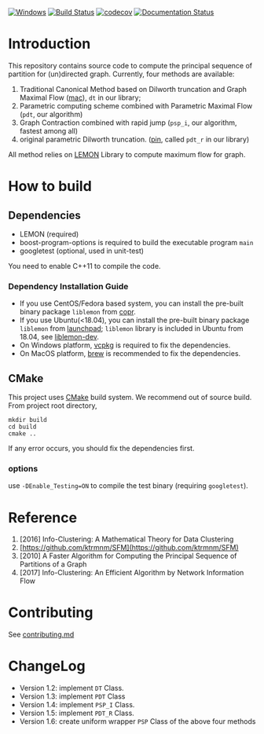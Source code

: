 [![Windows](https://ci.appveyor.com/api/projects/status/github/zhaofeng-shu33/principal_sequence_of_partition?branch=master&svg=true)](https://ci.appveyor.com/project/zhaofeng-shu33/principal-sequence-of-partition)
[![Build Status](https://api.travis-ci.com/zhaofeng-shu33/principal_sequence_of_partition.svg?branch=master)](https://travis-ci.com/zhaofeng-shu33/principal_sequence_of_partition/)
[![codecov](https://codecov.io/gh/zhaofeng-shu33/principal_sequence_of_partition/branch/master/graph/badge.svg)](https://codecov.io/gh/zhaofeng-shu33/principal_sequence_of_partition)
[![Documentation Status](https://readthedocs.org/projects/principal-sequence-of-partition/badge/?version=latest)](https://principal-sequence-of-partition.readthedocs.io/en/latest/?badge=latest)

# Introduction
This repository contains source code to compute the principal sequence of partition for (un)directed graph.
Currently, four methods are available:

1. Traditional Canonical Method based on Dilworth truncation and Graph Maximal Flow ([mac](https://papers.nips.cc/paper/4106-minimum-average-cost-clustering.pdf)), `dt` in our library;
2. Parametric computing scheme combined with Parametric Maximal Flow (`pdt`, our algorithm)
3. Graph Contraction combined with rapid jump (`psp_i`, our algorithm, fastest among all) 
4. original parametric Dilworth truncation. ([pin](https://arxiv.org/abs/1702.00109), called `pdt_r` in our library)

All method relies on [LEMON](https://lemon.cs.elte.hu/trac/lemon) Library to compute maximum flow for graph.

# How to build

## Dependencies

* LEMON (required)
* boost-program-options is required to build the executable program `main`
* googletest (optional, used in unit-test)


You need to enable C++11 to compile the code.

### Dependency Installation Guide
* If you use CentOS/Fedora based system, you can install the pre-built binary package `liblemon` from [copr](https://copr.fedorainfracloud.org/coprs/freewind201301/liblemon/).
* If you use Ubuntu(<18.04), you can install the pre-built binary package `liblemon` from [launchpad](https://launchpad.net/~zhaofeng-shu33/+archive/ubuntu/liblemon); `liblemon` library is included in Ubuntu from 18.04, see [liblemon-dev](https://packages.ubuntu.com/bionic/liblemon-dev).
* On Windows platform, [vcpkg](https://github.com/microsoft/vcpkg) is required to fix the dependencies.
* On MacOS platform, [brew](https://brew.sh) is recommended to fix the dependencies.

## CMake
This project uses [CMake](https://cmake.org) build system. We recommend out of source build. From project root directory,
```shell
mkdir build
cd build
cmake ..
```
If any error occurs, you should fix the dependencies first.



### options
use `-DEnable_Testing=ON` to compile the test binary (requiring `googletest`).


# Reference
1. [2016] Info-Clustering: A Mathematical Theory for Data Clustering
1. [https://github.com/ktrmnm/SFM](https://github.com/ktrmnm/SFM)
1. [2010] A Faster Algorithm for Computing the Principal Sequence of Partitions of a Graph
1. [2017] Info-Clustering: An Efficient Algorithm by Network Information Flow

# Contributing
See [contributing.md](./contributing.md)

# ChangeLog
* Version 1.2: implement `DT` Class.
* Version 1.3: implement `PDT`  Class
* Version 1.4: implement `PSP_I` Class.
* Version 1.5: implement `PDT_R` Class. 
* Version 1.6: create uniform wrapper `PSP` Class of the above four methods


